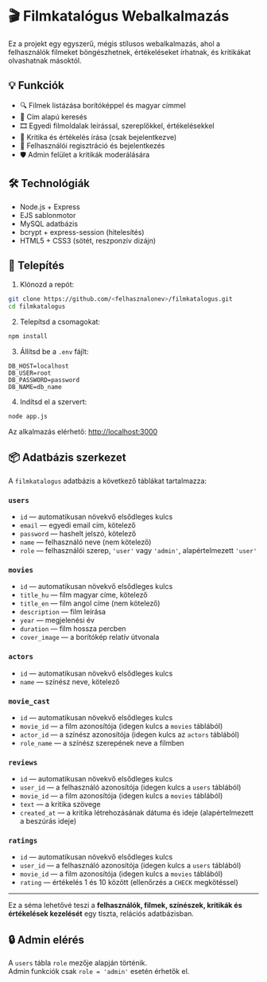 # 🎬 Filmkatalógus Webalkalmazás

Ez a projekt egy egyszerű, mégis stílusos webalkalmazás, ahol a felhasználók filmeket böngészhetnek, értékeléseket írhatnak, és kritikákat olvashatnak másoktól.

## 💡 Funkciók

- 🔍 Filmek listázása borítóképpel és magyar címmel
- 🔎 Cím alapú keresés
- 🎞 Egyedi filmoldalak leírással, szereplőkkel, értékelésekkel
- 📝 Kritika és értékelés írása (csak bejelentkezve)
- 🔐 Felhasználói regisztráció és bejelentkezés
- 🛡 Admin felület a kritikák moderálására

## 🛠 Technológiák

- Node.js + Express
- EJS sablonmotor
- MySQL adatbázis
- bcrypt + express-session (hitelesítés)
- HTML5 + CSS3 (sötét, reszponzív dizájn)

## 🚀 Telepítés

1. Klónozd a repót:

```bash
git clone https://github.com/<felhasznalonev>/filmkatalogus.git
cd filmkatalogus
```

2. Telepítsd a csomagokat:

```bash
npm install
```

3. Állítsd be a `.env` fájlt:

```
DB_HOST=localhost
DB_USER=root
DB_PASSWORD=password
DB_NAME=db_name
```

4. Indítsd el a szervert:

```bash
node app.js
```

Az alkalmazás elérhető: [http://localhost:3000](http://localhost:3000)

## 📦 Adatbázis szerkezet

A `filmkatalogus` adatbázis a következő táblákat tartalmazza:

### `users`

- `id` — automatikusan növekvő elsődleges kulcs
- `email` — egyedi email cím, kötelező
- `password` — hashelt jelszó, kötelező
- `name` — felhasználó neve (nem kötelező)
- `role` — felhasználói szerep, `'user'` vagy `'admin'`, alapértelmezett `'user'`

### `movies`

- `id` — automatikusan növekvő elsődleges kulcs
- `title_hu` — film magyar címe, kötelező
- `title_en` — film angol címe (nem kötelező)
- `description` — film leírása
- `year` — megjelenési év
- `duration` — film hossza percben
- `cover_image` — a borítókép relatív útvonala

### `actors`

- `id` — automatikusan növekvő elsődleges kulcs
- `name` — színész neve, kötelező

### `movie_cast`

- `id` — automatikusan növekvő elsődleges kulcs
- `movie_id` — a film azonosítója (idegen kulcs a `movies` táblából)
- `actor_id` — a színész azonosítója (idegen kulcs az `actors` táblából)
- `role_name` — a színész szerepének neve a filmben

### `reviews`

- `id` — automatikusan növekvő elsődleges kulcs
- `user_id` — a felhasználó azonosítója (idegen kulcs a `users` táblából)
- `movie_id` — a film azonosítója (idegen kulcs a `movies` táblából)
- `text` — a kritika szövege
- `created_at` — a kritika létrehozásának dátuma és ideje (alapértelmezett a beszúrás ideje)

### `ratings`

- `id` — automatikusan növekvő elsődleges kulcs
- `user_id` — a felhasználó azonosítója (idegen kulcs a `users` táblából)
- `movie_id` — a film azonosítója (idegen kulcs a `movies` táblából)
- `rating` — értékelés 1 és 10 között (ellenőrzés a `CHECK` megkötéssel)

---

Ez a séma lehetővé teszi a **felhasználók, filmek, színészek, kritikák és értékelések kezelését** egy tiszta, relációs adatbázisban.


## 🔒 Admin elérés

A `users` tábla `role` mezője alapján történik.  
Admin funkciók csak `role = 'admin'` esetén érhetők el.

